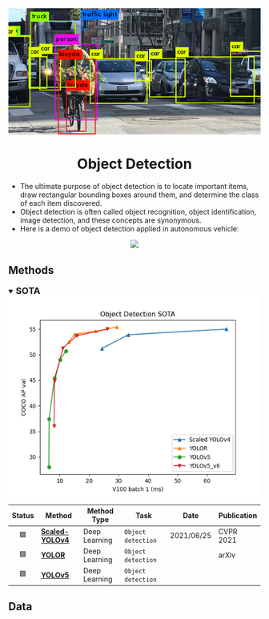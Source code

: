 <div align="center">
<img width="800" src="data/object_detection.png">

Object Detection
=============================

</div>

- The ultimate purpose of object detection is to locate important items, draw rectangular bounding boxes around them, and determine the class of each item discovered.
- Object detection is often called object recognition, object identification, image detection, and these concepts are synonymous.
- Here is a demo of object detection applied in autonomous vehicle:
<div align="center">
	<img height="200" src="data/object_detection_01.gif">
</div>


## Methods

<details open>
<summary><b style="font-size:18px">SOTA</b></summary>

<div align="center">
	<img height="400" src="data/object_detection_sota.png">
</div>

</details>

| Status | Method                                | Method Type   | Task               | Date       | Publication |
|:------:|---------------------------------------|---------------|--------------------|------------|-------------|
|   🟩   | [**Scaled-YOLOv4**](scaled_yolov4.md) | Deep Learning | `Object detection` | 2021/06/25 | CVPR 2021   |
|   🟩   | [**YOLOR**](yolor.md)                 | Deep Learning | `Object detection` |            | arXiv       |
|   🟩   | [**YOLOv5**](yolov5.md)               | Deep Learning | `Object detection` |            |             |


## Data
